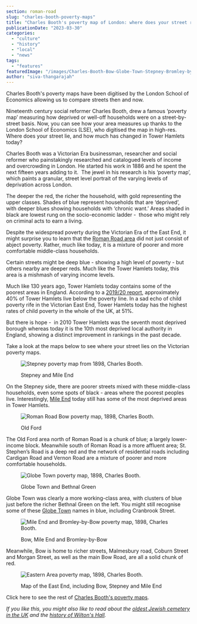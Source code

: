 ```yaml
---
section: roman-road
slug: "charles-booth-poverty-maps"
title: "Charles Booth's poverty map of London: where does your street rank?"
publicationDate: "2023-03-30"
categories: 
  - "culture"
  - "history"
  - "local"
  - "news"
tags: 
  - "features"
featuredImage: "/images/Charles-Booth-Bow-Globe-Town-Stepney-Bromley-by-Bow.jpg"
author: "siva-thangarajah"
---
```


Charles Booth's poverty maps have been digitised by the London School of Economics allowing us to compare streets then and now.

Nineteenth century social reformer Charles Booth, drew a famous ‘poverty map’ measuring how deprived or well-off households were on a street-by-street basis. Now, you can see how your area measures up thanks to the London School of Economics (LSE), who digitised the map in high-res. Where does your street lie, and how much has changed in Tower Hamlets today? 

Charles Booth was a Victorian Era businessman, researcher and social reformer who painstakingly researched and catalogued levels of income and overcrowding in London. He started his work in 1886 and he spent the next fifteen years adding to it.  The jewel in his research is his ‘poverty map’, which paints a granular, street level portrait of the varying levels of deprivation across London. 

The deeper the red, the richer the household, with gold representing the upper classes. Shades of blue represent households that are ‘deprived’, with deeper blues showing households with ‘chronic want.’ Areas shaded in black are lowest rung on the socio-economic ladder -  those who might rely on criminal acts to earn a living. 

Despite the widespread poverty during the Victorian Era of the East End, it might surprise you to learn that the [Roman Road area](https://romanroadlondon.com/where-is-bow-mile-end-old-ford-globe-town/) did not just consist of abject poverty. Rather, much like today, it is a mixture of poorer and more comfortable middle-class households.

Certain streets might be deep blue - showing a high level of poverty - but others nearby are deeper reds. Much like the Tower Hamlets today, this area is a mishmash of varying income levels. 

Much like 130 years ago, Tower Hamlets today contains some of the poorest areas in England. According to a [2019/20 report](https://www.trustforlondon.org.uk/data/boroughs/tower-hamlets-poverty-and-inequality-indicators/), approximately 40% of Tower Hamlets live below the poverty line. In a sad echo of child poverty rife in the Victorian East End, Tower Hamlets today has the highest rates of child poverty in the whole of the UK, at 51%.

But there is hope -  in 2010 Tower Hamlets was the seventh most deprived borough whereas today it is the 10th most deprived local authority in England, showing a distinct improvement in rankings in the past decade.

Take a look at the maps below to see where your street lies on the Victorian poverty maps.

<figure>

![Stepney poverty map from 1898, Charles Booth.](/images/Charles-Booth-Stepney-1024x683.jpg)

<figcaption>

Stepney and Mile End

</figcaption>

</figure>

On the Stepney side, there are poorer streets mixed with these middle-class households, even some spots of black - areas where the poorest peoples live. Interestingly, [Mile End](https://romanroadlondon.com/mile-end-park-history/) today still has some of the most deprived areas in Tower Hamlets.

<figure>

![Roman Road Bow poverty map, 1898, Charles Booth.](/images/Charles-Booth-Bow-1024x683.jpg)

<figcaption>

Old Ford

</figcaption>

</figure>

The Old Ford area north of Roman Road is a chunk of blue; a largely lower-income block. Meanwhile south of Roman Road is a more affluent area; St. Stephen’s Road is a deep red and the network of residential roads including Cardigan Road and Vernon Road are a mixture of poorer and more comfortable households.

<figure>

![Globe Town poverty map, 1898, Charles Booth.](/images/Charles-Booth-Globe-Town-1024x683.jpg)

<figcaption>

Globe Town and Bethnal Green

</figcaption>

</figure>

Globe Town was clearly a more working-class area, with clusters of blue just before the richer Bethnal Green on the left. You might still recognise some of these [Globe Town](https://romanroadlondon.com/globe-town-area-guide/) names in blue, including Cranbrook Street.

<figure>

![Mile End and Bromley-by-Bow poverty map, 1898, Charles Booth.](/images/Charles-Booth-Mile-End-Bromley-by-Bow-1024x683.jpg)

<figcaption>

Bow, Mile End and Bromley-by-Bow

</figcaption>

</figure>

Meanwhile, Bow is home to richer streets, Malmesbury road, Coburn Street and Morgan Street, as well as the main Bow Road, are all a solid chunk of red.

<figure>

![Eastern Area poverty map, 1898, Charles Booth.](/images/Charles-Booth-Sheet-1-Eastern-Area.jpg)

<figcaption>

Map of the East End, including Bow, Stepney and Mile End

</figcaption>

</figure>

Click here to see the rest of [Charles Booth's poverty maps](https://booth.lse.ac.uk/about).

_If you like this, you might also like to read about the [oldest Jewish cemetery in the UK](https://romanroadlondon.com/local/society/heritage/) and the [history of Wilton's Hall](https://romanroadlondon.com/wilton-s-music-hall-history/)._



